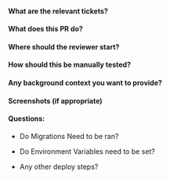 
#### What are the relevant tickets?

#### What does  this PR do?

#### Where should the reviewer start?

#### How should this be manually tested?

#### Any background context you want to provide?

#### Screenshots (if appropriate)

#### Questions:
  - Do Migrations Need to be ran? 
  
  - Do Environment Variables need to be set? 
  
  - Any other deploy steps? 
